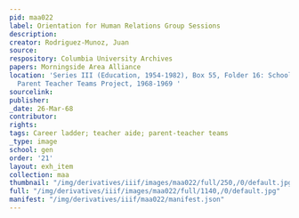 ```yaml
---
pid: maa022
label: Orientation for Human Relations Group Sessions
description:
creator: Rodriguez-Munoz, Juan
source:
respository: Columbia University Archives
papers: Morningside Area Alliance
location: 'Series III (Education, 1954-1982), Box 55, Folder 16: School District 5:
  Parent Teacher Teams Project, 1968-1969 '
sourcelink:
publisher:
_date: 26-Mar-68
contributor:
rights:
tags: Career ladder; teacher aide; parent-teacher teams                               ;
_type: image
school: gen
order: '21'
layout: exh_item
collection: maa
thumbnail: "/img/derivatives/iiif/images/maa022/full/250,/0/default.jpg"
full: "/img/derivatives/iiif/images/maa022/full/1140,/0/default.jpg"
manifest: "/img/derivatives/iiif/maa022/manifest.json"
---
```


